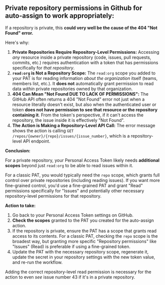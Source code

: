 Private repository permissions in Github for auto-assign to work appropriately:
-------------------------------------------------------------------------------
If a repository is private, this **could very well be the cause of the 404 "Not Found" error.**

Here's why:

1.  **Private Repositories Require Repository-Level Permissions:** Accessing *any* resource inside a private repository (code, issues, pull requests, commits, etc.) requires authentication with a token that has permissions specifically for *that repository*.
2.  **`read:org` is Not a Repository Scope:** The `read:org` scope you added to your PAT is for reading information *about the organization* itself (teams, members list, etc.). It **does not** automatically grant permission to read data *within* private repositories owned by that organization.
3.  **404 Can Mean "Not Found DUE TO LACK OF PERMISSIONS":** The GitHub API often returns a 404 "Not Found" error not just when a resource literally doesn't exist, but also when the authenticated user or token **does not have permission to see that resource or the repository containing it**. From the token's perspective, if it can't access the repository, the issue inside it is effectively "Not Found".
4.  **The Action is Making a Repository-Level API Call:** The error message shows the action is calling `GET /repos/{owner}/{repo}/issues/{issue_number}`, which is a repository-level API endpoint.

**Conclusion:**

For a private repository, your Personal Access Token likely needs **additional scopes** beyond just `read:org` to be able to read issues within it.

For a classic PAT, you would typically need the `repo` scope, which grants full control over private repositories (including reading issues). If you want more fine-grained control, you'd use a fine-grained PAT and grant "Read" permissions specifically for "Issues" and potentially other necessary repository-level permissions for that repository.

**Action to take:**

1.  Go back to your Personal Access Token settings on GitHub.
2.  **Check the scopes** granted to the PAT you created for the auto-assign action.
3.  If the repository is private, ensure the PAT has a scope that grants read access to its contents. For a classic PAT, checking the `repo` scope is the broadest way, but granting more specific "Repository permissions" like "Issues" (Read) is preferable if using a fine-grained token.
4.  Update the PAT with the necessary repository scope, regenerate it, update the secret in your repository settings with the new token value, and re-run the workflow.

Adding the correct repository-level read permission is necessary for the action to even *see* issue number 43 if it's in a private repository.
